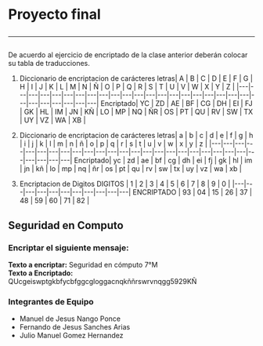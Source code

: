 
# Proyecto final  <hr>


<p> De acuerdo al ejercicio de encriptado de la clase anterior deberán colocar su tabla de traducciones. </p>

1. Diccionario de encriptacion de carácteres
   letras| A | B | C | D | E | F | G | H | I | J | K | L | M | N | Ñ | O | P | Q | R | S | T | U | V | W | X | Y | Z |
   |---|---|---|---|---|---|---|---|---|---|---|---|---|---|---|---|---|---|---|---|---|---|---|---|---|---|---|---|
   Encriptado| YC | ZD | AE | BF | CG | DH | EI | FJ | GK | HL | IM | JN | KÑ | LO | MP | NQ | ÑR | OS | PT | QU | RV | SW | TX | UY | VZ | WA | XB |

1. Diccionario de encriptacion de carácteres
   letras| a | b | c | d | e | f | g | h | i | j | k | l | m | n | ñ | o | p | q | r | s | t | u | v | w | x | y | z |
   |---|---|---|---|---|---|---|---|---|---|---|---|---|---|---|---|---|---|---|---|---|---|---|---|---|---|---|---|
   Encriptado| yc | zd | ae | bf | cg | dh | ei | fj | gk | hl | im | jn | kñ | lo | mp | nq | ñr | os | pt | qu | rv | sw | tx | uy | vz | wa | xb |

1. Encriptacion de Digitos
   DIGITOS | 1 | 2 | 3 | 4 | 5 | 6 | 7 | 8 | 9 | 0 |
   |---|---|---|---|---|---|---|---|---|---|---|
   ENCRIPTADO | 93 | 04 | 15 | 26 | 37 | 48 | 59 | 60 | 71 | 82 |

Seguridad en Computo
---------------
### Encriptar el siguiente mensaje:

**Texto a encriptar:** Seguridad en cómputo 7°M  
**Texto a Encriptado:** QUcgeiswptgkbfycbfggcgloggacnqkññrswrvnqgg5929KÑ

### Integrantes de Equipo
* Manuel de Jesus Nango Ponce
* Fernando de Jesus Sanches Arias
* Julio Manuel Gomez Hernandez

